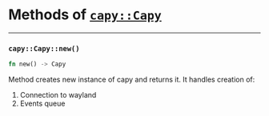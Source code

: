 # Methods of [`capy::Capy`](./Capy.md)
---
### `capy::Capy::new()`


```rust
fn new() -> Capy
```
Method creates new instance of capy and returns it. It handles creation of:
1. Connection to wayland
2. Events queue
